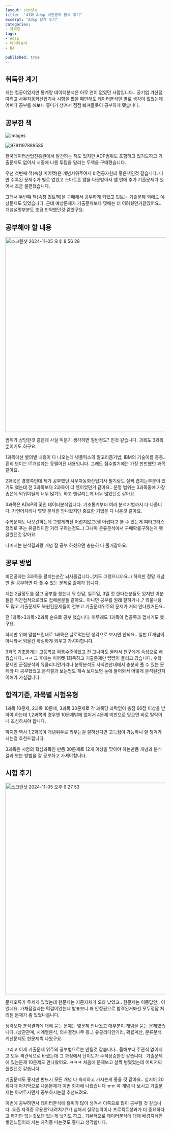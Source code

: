 ```yaml
---
layout: single
title:  "41회 Adsp 비전공자 합격 후기"
excerpt: "Adsp 합격 후기"
categories: 
- 자격증
tags:
- Adsp
- 데이터분석
- BA

published: true
---
```

## 취득한 계기
저는 컴공이었지만 통계랑 데이터분석은 아무 연이 없었던 사람입니다.. 공기업 가산점 따려고 사무자동화산업기사 시험을 봤을 때만해도 데이터분석엔 별로 생각이 없었는데 어쩌다 공부를 해보니 흥미가 생겨서 점점 빠져들듯이 공부하게 됐습니다. 

## 공부한 책

![images](https://github.com/user-attachments/assets/52209fe5-0d74-4038-9328-6a0111d6f397)

![9791197889585](https://github.com/user-attachments/assets/60808038-bbb0-4ee2-810f-48dc616f85fd)

한국데이터산업진흥원에서 발간하는 책도 있지만 ADP범위도 포함하고 있기도하고 기출문제도 없어서 시중에 나름 투탑을 달리는 두책을 구매했습니다.

우선 첫번째 책(속칭 미어캣)은 개념서위주여서 비전공자한테 좋은책인것 같습니다. 다만 수록된 문제수가 별로 없었고 스마트폰 앱을 다운받아서 앱 안에 추가 기출문제가 있어서 조금 불편했습니다.

그래서 두번쨰 책(속칭 민트책)을 구매해서 공부하게 되었고 민트는 기출문제 외에도 예상문제도 있었습니다. 근데 예상문제가 기출문제보다 몇배는 더 어려웠던거같았어요.. 개념설명부분도 조금 빈약했던것 같았구요.


## 공부해야 할 내용
<img width="610" alt="스크린샷 2024-11-05 오후 8 56 28" src="https://github.com/user-attachments/assets/4cfd1b99-22e5-4c31-a10b-7323656616fc">

범위가 상당한것 같은데 사실 빅분기 생각하면 절반정도? 인것 같습니다. 과목도 3과목뿐이기도 하구요.

1과목에선 별의별 내용이 다 나오는데 넷플릭스의 알고리즘기법, IBM의 기술이름 등등.. 흔히 보이는 IT개념과는 동떨어진 내용입니다. 그래도 점수벌기에는 가장 만만했던 과목 같아요.

2과목은 경영쪽인데 제가 공부했던 사무자동화산업기사 필기랑도 살짝 겹치는부분이 있기도 했는데 전 3과목보다 2과목이 더 헬이었던거 같아요.. 분명 범위는 3과목중에 가장 좁은데 외워야될게 너무 많기도 하고 헷갈리는게 너무 많았던것 같아요.

3과목은 ADsP의 꽃인 데이터분석입니다. 기초통계부터 여러 분석기법까지 다 나옵니다. 자연어처리나 몇몇 분석은 안나왔지만 중요한 기법은 다 나온것 같아요.

수학문제도 나오긴하는데 그렇게까진 어렵지않고(젤 어렵다고 볼 수 있는게 피타고라스 정리로 푸는 유클리디안 거리 구하는정도..) 그나마 분류분석에서 구매확률구하는게 헷갈렸던것 같아요. 

나머지는 분석결과랑 개념 잘 공부 하셨으면 충분히 다 풀거같아요.

## 공부 방법
비전공자는 3과목을 펼치는순간 뇌사올겁니다..(저도 그랬으니까요..) 하지만 정말 개념만 잘 공부하면 다 풀 수 있는 문제로 출제가 됩니다.

저는 2달정도를 잡고 공부를 했는데 뭐 한달, 일주일, 3일 컷 한다는분들도 있지만 이분들은 직간접적으로라도 접해본분들 같아요.. 아니면 공부를 원래 잘하거나..? 외울내용도 많고 기출문제도 복원된문제들이 전부고 기출문제위주의 문제가 거의 안나왔거든요..

전 1과목>3과목>2과목 순으로 공부 했습니다. 아무래도 1과목이 컴공쪽과 겹치기도 했구요.

하지만 위에 말씀드린대로 1과목은 날로먹는단 생각으로 보시면 안되요.. 일반 IT개념이 아니라서 외울건 확실하게 외우고 가셔야합니다.

3과목 기초통계는 고등학교 확통수준이었고 전 그나마도 몰라서 친구에게 속성으로 배웠습니다..ㅋㅋ 그 후에는 미어캣 1회독하고 기출문제만 뻉뻉이 돌리고 갔습니다. 수학문제인 군집분석의 유클리디안거리나 분류분석도 사칙연산내에서 충분히 풀 수 있는 문제라 다 공부했었고 분석결과 보는법도 게속 보다보면 눈에 들어와서 어떻게 분석된건지 이해가 가실겁니다.

## 합격기준, 과목별 시험유형
1과목 10문제, 2과목 10문제, 3과목 30문제로
각 과목당 과락없이 총점 60점 이상을 받아야 하는데 1,2과목의 경우엔 10문제밖에 없어서 4문제 미만으로 맞으면 바로 탈락이니 조심하셔야 합니다.

하지만 역시 1,2과목이 개념위주로 외우는걸 잘하신다면 고득점이 가능하니 잘 챙겨가시는걸 추천드립니다.

3과목은 시험의 핵심과목인 만큼 30문제로 12개 이상을 맞아야 하는만큼 개념과 분석결과 보는 방법을 잘 공부하고 가셔야합니다.

## 시험 후기
<img width="662" alt="스크린샷 2024-11-05 오후 9 27 53" src="https://github.com/user-attachments/assets/c9d5592a-d0ec-4d80-96f2-30a760c96e4f">


문제오류가 두세개 있었는데 한문제는 지문자체가 오타 났었고.. 한문제는 이중답안.. 이었네요. 가채점결과는 턱걸이었는데 발표보니 꽤 안정권으로 합격된거봐선 모두정답 처리된 문제가 좀 있었나봅니다.

생각보다 분석결과에 대해 묻는 문제는 몇문제 안나왔고 대부분이 개념을 묻는 문제였습니다. (상관관계, 시계열분석, 의사결정나무 등..) 유클리디안거리, 확률계산, 분류분석 계산문제도 한문제씩 나왔구요.

그리고 이제 기출문제 위주의 공부법으로는 안될것 같습니다.. 올해부터 주관식 없어지고 모두 객관식으로 바꼈는데 그 과정에서 난이도가 수직상승한것 같습니다.. 기출문제에 있는문제 10문제도 안나왔어요..ㅋㅋㅋ 처음에 문제보고 살짝 벙쪘었는데 어찌저찌 풀었던것 같습니다. 

기출문제도 좋지만 반드시 모든 개념 다 숙지하고 가시는게 좋을 것 같아요.. 심지어 20회차때 마지막으로 나온문제가 이번 회차에 나왔습니다 ㅠㅠ 꼭 개념 다 보시고 기출문제는 아껴두시면서 공부하시는걸 추천드려요.

이번에 공부하면서 데이터분석에 흥미가 많이 생겨서 이쪽으로 많이 공부할 것 같습니다. 요즘 자격증 무용론?내려치기?가 심해서 실무능력이나 프로젝트성과가 더 중요하다고 하지만 없는것보단 있는게 낫기도 하고.. 기본적으로 데이터분석에 대해 배경지식은 쌓인느낌이라 저는 자격증 따는것도 좋다고 생각합니다.

